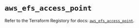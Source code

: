 # `aws_efs_access_point`

Refer to the Terraform Registory for docs: [`aws_efs_access_point`](https://www.terraform.io/docs/providers/aws/r/efs_access_point).
